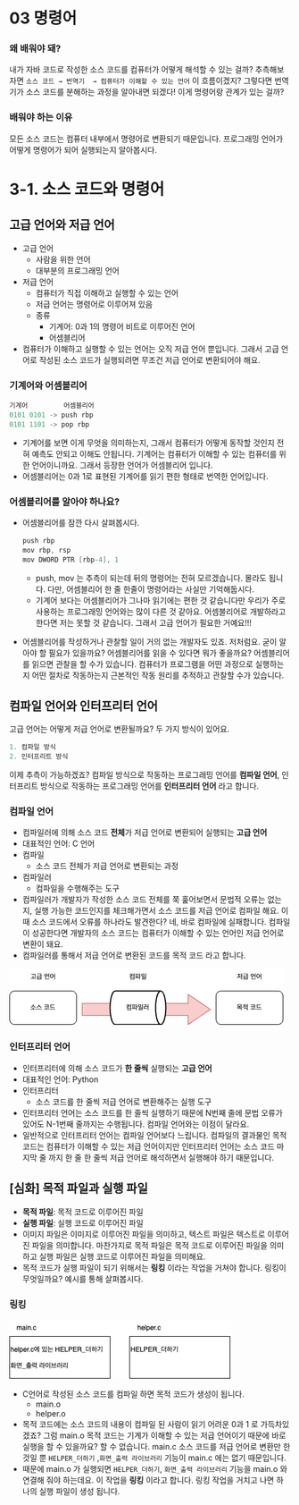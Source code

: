 # 03 명령어

### 왜 배워야 돼?

내가 자바 코드로 작성한 소스 코드를 컴퓨터가 어떻게 해석할 수 있는 걸까? 추측해보자면 `소스 코드 → 번역기  → 컴퓨터가 이해할 수 있는 언어` 이 흐름이겠지? 그렇다면 번역기가 소스 코드를 분해하는 과정을 알아내면 되겠다! 이게 명령어랑 관계가 있는 걸까?

### 배워야 하는 이유

모든 소스 코드는 컴퓨터 내부에서 명령어로 변환되기 때문입니다. 프로그래밍 언어가 어떻게 명령어가 되어 실행되는지 알아봅시다.

# 3-1. 소스 코드와 명령어

## 고급 언어와 저급 언어

- 고급 언어
    - 사람을 위한 언어
    - 대부분의 프로그래밍 언어
- 저급 언어
    - 컴퓨터가 직접 이해하고 실행할 수 있는 언어
    - 저급 언어는 명령어로 이루어져 있음
    - 종류
        - 기계어: 0과 1의 명령어 비트로 이루어진 언어
        - 어셈블리어
- 컴퓨터가 이해하고 실행할 수 있는 언어는 오직 저급 언어 뿐입니다. 그래서 고급 언어로 작성된 소스 코드가 실행되려면 무조건 저급 언어로 변환되어야 해요.

### 기계어와 어셈블리어

```java
기계어         어셈블리어
0101 0101 -> push rbp
0101 1101 -> pop rbp
```

- 기계어를 보면 이게 무엇을 의미하는지, 그래서 컴퓨터가 어떻게 동작할 것인지 전혀 예측도 안되고 이해도 안됩니다. 기계어는 컴퓨터가 이해할 수 있는 컴퓨터를 위한 언어이니까요. 그래서 등장한 언어가 어셈블리어 입니다.
- 어셈블리어는 0과 1로 표현된 기계어를 읽기 편한 형태로 번역한 언어입니다.

### 어셈블리어를 알아야 하나요?

- 어셈블리어를 잠깐 다시 살펴봅시다.
    
    ```java
    push rbp
    mov rbp, rsp
    mov DWORD PTR [rbp-4], 1
    ```
    
    - push, mov 는 추측이 되는데 뒤의 명령어는 전혀 모르겠습니다. 몰라도 됩니다. 다만, 어셈블리어 한 줄 한줄이 명령어라는 사실만 기억해둡시다.
    - 기계어 보다는 어셈블리어가 그나마 읽기에는 편한 것 같습니다만 우리가 주로 사용하는 프로그래밍 언어와는 많이 다른 것 같아요. 어셈블리어로 개발하라고 한다면 저는 못할 것 같습니다. 그래서 고급 언어가 필요한 거예요!!!
- 어셈블리어를 작성하거나 관찰할 일이 거의 없는 개발자도 있죠. 저처럼요. 굳이 알아야 할 필요가 있을까요? 어셈블리어를 읽을 수 있다면 뭐가 좋을까요? 어셈블리어를 읽으면 관찰을 할 수가 있습니다.
컴퓨터가 프로그램을 어떤 과정으로 실행하는지 어떤 절차로 작동하는지 근본적인 작동 원리를 추적하고 관찰할 수가 있습니다.

## 컴파일 언어와 인터프리터 언어

고급 언어는 어떻게 저급 언어로 변환될까요? 두 가지 방식이 있어요. 

```java
1. 컴파일 방식
2. 인터프리트 방식
```

이제 추측이 가능하겠죠? 컴파일 방식으로 작동하는 프로그래밍 언어를 **컴파일 언어**, 인터프리트 방식으로 작동하는 프로그래밍 언어를 **인터프리터 언어** 라고 합니다.

### 컴파일 언어

- 컴파일러에 의해 소스 코드 **전체**가 저급 언어로 변환되어 실행되는 **고급 언어**
- 대표적인 언어: C 언어
- 컴파일
    - 소스 코드 전체가 저급 언어로 변환되는 과정
- 컴파일러
    - 컴파일을 수행해주는 도구
- 컴파일러가 개발자가 작성한 소스 코드 전체를 쭉 훑어보면서 문법적 오류는 없는지, 실행 가능한 코드인지를 체크해가면서 소스 코드를 저급 언어로 컴파일 해요. 이때 소스 코드에서 오류를 하나라도 발견한다? 네, 바로 컴파일에 실패합니다. 컴파일이 성공한다면 개발자의 소스 코드는 컴퓨터가 이해할 수 있는 언어인 저급 언어로 변환이 돼요.
- 컴파일러를 통해서 저급 언어로 변환된 코드를 목적 코드 라고 합니다.

![컴파일_언어.png](/CS/hongong/img/컴파일_언어.png)

### 인터프리터 언어

- 인터프리터에 의해 소스 코드가 **한 줄씩** 실행되는 **고급 언어**
- 대표적인 언어: Python
- 인터프리터
    - 소스 코드를 한 줄씩 저급 언어로 변환해주는 실행 도구
- 인터프리터 언어는 소스 코드를 한 줄씩 실행하기 때문에 N번째 줄에 문법 오류가 있어도 N-1번째 줄까지는 수행됩니다. 컴파일 언어와는 이점이 달라요.
- 일반적으로 인터프리터 언어는 컴파일 언어보다 느립니다. 컴파일의 결과물인 목적 코드는 컴퓨터가 이해할 수 있는 저급 언어이지만 인터프리터 언어는 소스 코드 마지막 줄 까지 한 줄 한 줄씩 저급 언어로 해석하면서 실행해야 하기 때문입니다.

## [심화] 목적 파일과 실행 파일

- **목적 파일**: 목적 코드로 이루어진 파일
- **실행 파일**: 실행 코드로 이루어진 파일
- 이미지 파일은 이미지로 이루어진 파일을 의미하고, 텍스트 파일은 텍스트로 이루어진 파일을 의미합니다. 마찬가지로 목적 파일은 목적 코드로 이루어진 파일을 의미하고 실행 파일은 실행 코드로 이루어진 파일을 의미해요.
- 목적 코드가 실행 파일이 되기 위해서는 **링킹** 이라는 작업을 거쳐야 합니다. 링킹이 무엇일까요? 예시를 통해 살펴봅시다.

### 링킹

![링킹.png](/CS/hongong/img/링킹.png)

- C언어로 작성된 소스 코드를 컴파일 하면 목적 코드가 생성이 됩니다.
    - main.o
    - helper.o
- 목적 코드에는 소스 코드의 내용이 컴파일 된 사람이 읽기 어려운 0과 1 로 가득차있겠죠? 그럼 main.o 목적 코드는 기계가 이해할 수 있는 저급 언어이기 때문에 바로 실행을 할 수 있을까요? 할 수 없습니다.
main.c 소스 코드를 저급 언어로 변환만 한 것일 뿐 `HELPER_더하기` ,`화면_출력 라이브러리` 기능이 main.c 에는 없기 때문입니다.
- 때문에 main.o 가 실행되면 `HELPER_더하기`, `화면_출력 라이브러리` 기능을 main.o 와 연결해 줘야 하는데요. 이 작업을 **링킹** 이라고 합니다. 링킹 작업을 거치고 나면 하나의 실행 파일이 생성 됩니다.